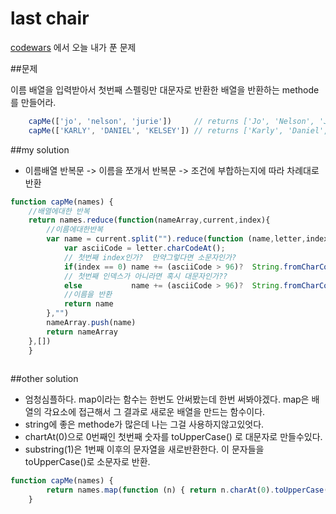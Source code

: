 last chair
=============================================
[codewars](www.codewars.com) 에서 오늘 내가 푼 문제

##문제

이름 배열을 입력받아서 첫번째 스펠링만 대문자로 반환한 배열을 반환하는 methode를 만들어라.


```javascript
    capMe(['jo', 'nelson', 'jurie'])     // returns ['Jo', 'Nelson', 'Jurie']
    capMe(['KARLY', 'DANIEL', 'KELSEY']) // returns ['Karly', 'Daniel', 'Kelsey']

```





##my solution

-  이름배열 반복문 -> 이름을 쪼개서 반복문 -> 조건에 부합하는지에 따라 차례대로 반환

```javascript
function capMe(names) {
    //배열에대한 반복
    return names.reduce(function(nameArray,current,index){
        //이름에대한반복
        var name = current.split("").reduce(function (name,letter,index) {
            var asciiCode = letter.charCodeAt();
            // 첫번째 index인가?  만약그렇다면 소문자인가?
            if(index == 0) name += (asciiCode > 96)?  String.fromCharCode(asciiCode - 32):String.fromCharCode(asciiCode)
            // 첫번째 인덱스가 아니라면 혹시 대문자인가??
            else           name += (asciiCode > 96)?  String.fromCharCode(asciiCode):String.fromCharCode(asciiCode+32)
            //이름을 반환
            return name
        },"")
        nameArray.push(name)
        return nameArray
    },[])
    }
   
```



##other solution

- 엄청심플하다. map이라는 함수는 한번도 안써봤는데 한번 써봐야겠다. map은 배열의 각요소에 접근해서 그 결과로 새로운 배열을 만드는 함수이다.
- string에 좋은 methode가 많은데 나는 그걸 사용하지않고있엇다. 
- chartAt(0)으로 0번째인 첫번째 숫자를 toUpperCase() 로 대문자로 만들수있다.
- substring(1)은 1번째 이후의 문자열을 새로반환한다. 이 문자들을  toUpperCase()로 소문자로 반환.

```javascript
function capMe(names) {
        return names.map(function (n) { return n.charAt(0).toUpperCase() + n.substring(1).toLowerCase(); });
    }
```



